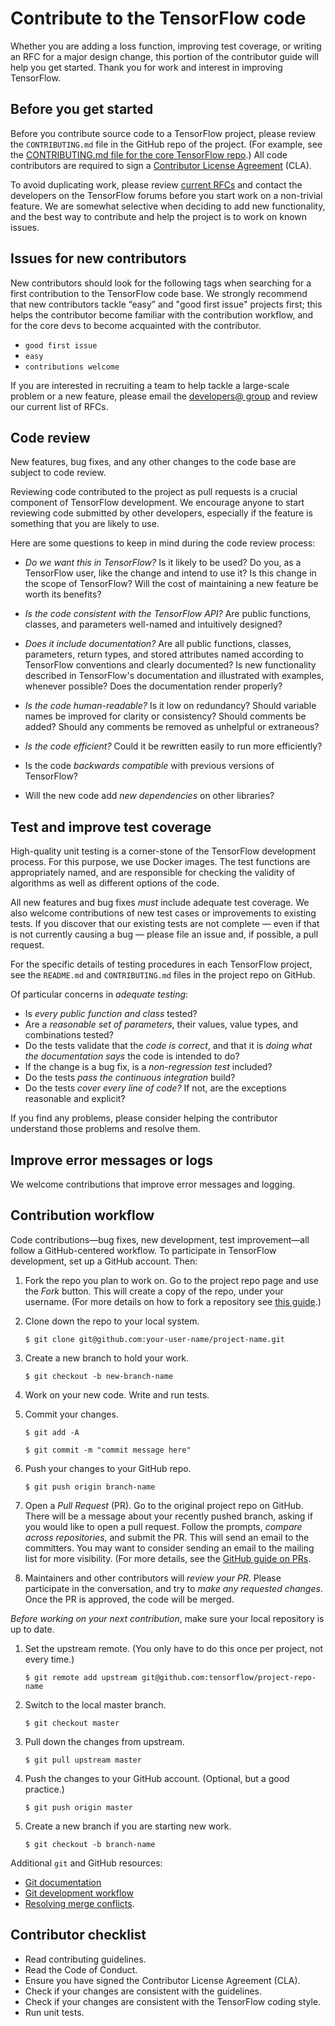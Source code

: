 # Contribute to the TensorFlow code

Whether you are adding a loss function, improving test coverage, or writing an
RFC for a major design change, this portion of the contributor guide will help
you get started. Thank you for work and interest in improving TensorFlow.

## Before you get started

Before you contribute source code to a TensorFlow project, please review the `CONTRIBUTING.md` file in the GitHub repo of the project. (For example, see the
[CONTRIBUTING.md file for the core TensorFlow repo](https://github.com/tensorflow/tensorflow/blob/master/CONTRIBUTING.md).) All code contributors are required to sign a [Contributor License Agreement](https://cla.developers.google.com/clas) (CLA).

To avoid duplicating work, please review [current RFCs](https://github.com/tensorflow/community/tree/master/rfcs) and contact the developers on the TensorFlow forums before you start work on a non-trivial feature. We are somewhat selective when deciding to add new functionality, and the best way to contribute and help the project is to work on known issues. 

## Issues for new contributors

New contributors should look for the following tags when searching for a first contribution to the TensorFlow code base. We strongly recommend that new contributors tackle “easy” and "good first issue" projects first; this helps the contributor become familiar with the contribution workflow, and for the core devs to become acquainted with the contributor.

- `good first issue`
- `easy`
- `contributions welcome`

If you are interested in recruiting a team to help tackle a large-scale problem or a new feature, please email the [developers@ group](https://groups.google.com/a/tensorflow.org/forum/#!forum/developers) and review our current list of RFCs. 


## Code review

New features, bug fixes, and any other changes to the code base are subject to code review.

Reviewing code contributed to the project as pull requests is a crucial component of TensorFlow development. We encourage anyone to start reviewing code submitted by other developers, especially if the feature is something that you are likely to use.

Here are some questions to keep in mind during the code review process:

*   *Do we want this in TensorFlow?* Is it likely to be used? Do you, as a TensorFlow user, like the change and intend to use it? Is this change in the scope of TensorFlow? Will the cost of maintaining a new feature be worth its benefits?
*   *Is the code consistent with the TensorFlow API?* Are public functions, classes, and parameters well-named and intuitively designed?
*   *Does it include documentation?* Are all public functions, classes, parameters, return types, and stored attributes named according to TensorFlow conventions and clearly documented? Is new functionality described in TensorFlow's documentation and illustrated with examples, whenever possible? Does the documentation render properly?

*   *Is the code human-readable?* Is it low on redundancy? Should variable names be improved for clarity or consistency? Should comments be added? Should any comments be removed as unhelpful or extraneous?
*   *Is the code efficient?* Could it be rewritten easily to run more efficiently?
*   Is the code *backwards compatible* with previous versions of TensorFlow?
*   Will the new code add *new dependencies* on other libraries?

## Test and improve test coverage

High-quality unit testing is a corner-stone of the TensorFlow development process. For this purpose, we use Docker images. The test functions are appropriately named, and are responsible for checking the validity of algorithms as well as different options of the code.

All new features and bug fixes *must* include adequate test coverage. We also welcome contributions of new test cases or improvements to existing tests. If you discover that our existing tests are not complete — even if that is not currently causing a bug — please file an issue and, if possible, a pull request.

For the specific details of testing procedures in each TensorFlow project, see the `README.md` and `CONTRIBUTING.md` files in the project repo on GitHub.

Of particular concerns in *adequate testing*:

*   Is *every public function and class* tested? 
*   Are a *reasonable set of parameters*, their values, value types, and combinations tested? 
*   Do the tests validate that the *code is correct*, and that it is *doing what the documentation says* the code is intended to do?
*   If the change is a bug fix, is a *non-regression test* included?
*   Do the tests *pass the continuous integration* build?
*   Do the tests *cover every line of code?* If not, are the exceptions reasonable and explicit?

If you find any problems, please consider helping the contributor understand those problems and resolve them. 


## Improve error messages or logs

We welcome contributions that improve error messages and logging. 


## Contribution workflow

Code contributions—bug fixes, new development, test improvement—all follow a GitHub-centered workflow. To participate in TensorFlow development, set up a GitHub account. Then:

1.  Fork the repo you plan to work on.
    Go to the project repo page and use the *Fork* button. This will create a copy of the
    repo, under your username. (For more details on how to fork a repository see
    [this guide](https://help.github.com/articles/fork-a-repo/).)

2.  Clone down the repo to your local system.

    `$ git clone git@github.com:your-user-name/project-name.git`

3.  Create a new branch to hold your work.

    `$ git checkout -b new-branch-name`

4.  Work on your new code. Write and run tests.

5.  Commit your changes.

    `$ git add -A`

    `$ git commit -m "commit message here"`

6.  Push your changes to your GitHub repo.

    `$ git push origin branch-name`

7.  Open a *Pull Request* (PR). Go to the original project repo on GitHub. There will be a message about your recently pushed branch, asking if you would like to open a pull request. Follow the prompts, *compare across repositories*, and submit the PR. This will send an email to the committers. You may want to consider sending an email to the mailing list for more visibility. (For more details, see the [GitHub guide on PRs](https://help.github.com/articles/creating-a-pull-request-from-a-fork). 

8.  Maintainers and other contributors will *review your PR*. Please participate in the conversation, and try to *make any requested changes*. Once the PR is approved, the code will be merged.

*Before working on your next contribution*, make sure your local repository is up to date.

1. Set the upstream remote. (You only have to do this once per project, not every time.)

    `$ git remote add upstream git@github.com:tensorflow/project-repo-name`

2. Switch to the local master branch.

    `$ git checkout master`

3. Pull down the changes from upstream.

    `$ git pull upstream master`

4. Push the changes to your GitHub account. (Optional, but a good practice.)

    `$ git push origin master`

5. Create a new branch if you are starting new work.

    `$ git checkout -b branch-name`

Additional `git` and GitHub resources:

*   [Git documentation](https://git-scm.com/documentation)
*   [Git development workflow](https://docs.scipy.org/doc/numpy/dev/gitwash/development_workflow.html)
*   [Resolving merge conflicts](https://help.github.com/articles/resolving-a-merge-conflict-using-the-command-line/).


## Contributor checklist

*   Read contributing guidelines.
*   Read the Code of Conduct.
*   Ensure you have signed the Contributor License Agreement (CLA).
*   Check if your changes are consistent with the guidelines.
*   Check if your changes are consistent with the TensorFlow coding style.
*   Run unit tests.
